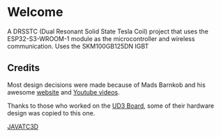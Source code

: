 Welcome
======
A DRSSTC (Dual Resonant Solid State Tesla Coil) project that uses the ESP32-S3-WROOM-1 module as the microcontroller and wireless communication.
Uses the SKM100GB125DN IGBT

Credits
-------
Most design decisions were made because of Mads Barnkob and his awesome [website](https://kaizerpowerelectronics.dk/tesla-coils/drsstc-design-guide/) and [Youtube videos](https://www.youtube.com/@KaizerPowerElectronicsDk).

Thanks to those who worked on the [UD3 Board](https://github.com/Netzpfuscher/UD3), some of their hardware design was copied to this one.

[JAVATC3D](https://www.classictesla.com/java/javatc3d/javatc3d.html)
